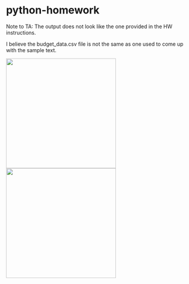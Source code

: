 # python-homework

Note to TA: The output does not look like the one provided in the HW instructions. 

I believe the budget_data.csv file is not the same as one used to come up with the sample text. 

<img src="/Images/1.png" width="300" height="300">  
<img src="/Images/2.png" width="300" height="300">
